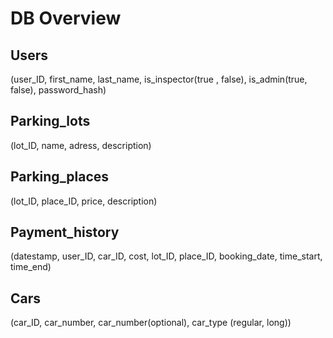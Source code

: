 DB Overview
===========

Users
-----
(user_ID, first_name, last_name, is_inspector(true , false), is_admin(true, false), 
 password_hash)

Parking_lots
------------
(lot_ID, name, adress, description)

Parking_places
--------------
(lot_ID, place_ID, price, description)

Payment_history
---------------
(datestamp, user_ID, car_ID, cost, lot_ID, place_ID, booking_date, time_start, time_end)   

Cars
-----
(car_ID, car_number, car_number(optional), car_type (regular, long))

